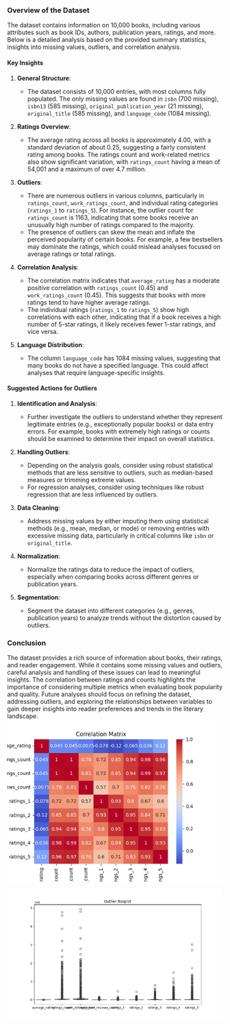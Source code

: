 ### Overview of the Dataset

The dataset contains information on 10,000 books, including various attributes such as book IDs, authors, publication years, ratings, and more. Below is a detailed analysis based on the provided summary statistics, insights into missing values, outliers, and correlation analysis.

#### Key Insights

1. **General Structure**:
   - The dataset consists of 10,000 entries, with most columns fully populated. The only missing values are found in `isbn` (700 missing), `isbn13` (585 missing), `original_publication_year` (21 missing), `original_title` (585 missing), and `language_code` (1084 missing).

2. **Ratings Overview**:
   - The average rating across all books is approximately 4.00, with a standard deviation of about 0.25, suggesting a fairly consistent rating among books. The ratings count and work-related metrics also show significant variation, with `ratings_count` having a mean of 54,001 and a maximum of over 4.7 million.

3. **Outliers**:
   - There are numerous outliers in various columns, particularly in `ratings_count`, `work_ratings_count`, and individual rating categories (`ratings_1` to `ratings_5`). For instance, the outlier count for `ratings_count` is 1163, indicating that some books receive an unusually high number of ratings compared to the majority.
   - The presence of outliers can skew the mean and inflate the perceived popularity of certain books. For example, a few bestsellers may dominate the ratings, which could mislead analyses focused on average ratings or total ratings.

4. **Correlation Analysis**:
   - The correlation matrix indicates that `average_rating` has a moderate positive correlation with `ratings_count` (0.45) and `work_ratings_count` (0.45). This suggests that books with more ratings tend to have higher average ratings.
   - The individual ratings (`ratings_1` to `ratings_5`) show high correlations with each other, indicating that if a book receives a high number of 5-star ratings, it likely receives fewer 1-star ratings, and vice versa.

5. **Language Distribution**:
   - The column `language_code` has 1084 missing values, suggesting that many books do not have a specified language. This could affect analyses that require language-specific insights.

#### Suggested Actions for Outliers

1. **Identification and Analysis**:
   - Further investigate the outliers to understand whether they represent legitimate entries (e.g., exceptionally popular books) or data entry errors. For example, books with extremely high ratings or counts should be examined to determine their impact on overall statistics.

2. **Handling Outliers**:
   - Depending on the analysis goals, consider using robust statistical methods that are less sensitive to outliers, such as median-based measures or trimming extreme values.
   - For regression analyses, consider using techniques like robust regression that are less influenced by outliers.

3. **Data Cleaning**:
   - Address missing values by either imputing them using statistical methods (e.g., mean, median, or mode) or removing entries with excessive missing data, particularly in critical columns like `isbn` or `original_title`.

4. **Normalization**:
   - Normalize the ratings data to reduce the impact of outliers, especially when comparing books across different genres or publication years.

5. **Segmentation**:
   - Segment the dataset into different categories (e.g., genres, publication years) to analyze trends without the distortion caused by outliers.

### Conclusion

The dataset provides a rich source of information about books, their ratings, and reader engagement. While it contains some missing values and outliers, careful analysis and handling of these issues can lead to meaningful insights. The correlation between ratings and counts highlights the importance of considering multiple metrics when evaluating book popularity and quality. Future analyses should focus on refining the dataset, addressing outliers, and exploring the relationships between variables to gain deeper insights into reader preferences and trends in the literary landscape.![correlation_matrix_11228.png](correlation_matrix_11228.png)

![outlier_boxplot_11228.png](outlier_boxplot_11228.png)

